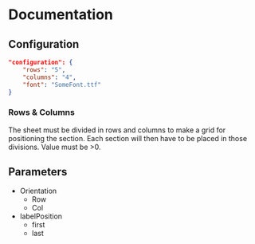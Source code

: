 # Documentation

## Configuration

```json
"configuration": {
    "rows": "5",
	"columns": "4",
	"font": "SomeFont.ttf"
}
```

### Rows & Columns

The sheet must be divided in rows and columns to make a grid for positioning the section. Each section will then have to be placed in those divisions. Value must be >0.

## Parameters

* Orientation
  * Row
  * Col
* labelPosition
  * first
  * last